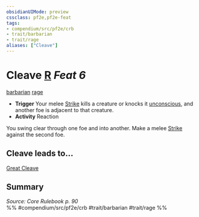 ```yaml
---
obsidianUIMode: preview
cssclass: pf2e,pf2e-feat
tags:
- compendium/src/pf2e/crb
- trait/barbarian
- trait/rage
aliases: ["Cleave"]
---
```

# Cleave  [R](../../rules/core-rulebook/chapter-9-playing-the-game.md#Actions "Reaction") *Feat 6*  
[barbarian](../../rules/traits/barbarian.md)  [rage](../../rules/traits/rage.md)  

- **Trigger** Your melee [Strike](../../rules/actions/strike.md) kills a creature or knocks it [unconscious](../../rules/conditions.md#Unconscious), and another foe is adjacent to that creature.
- **Activity** Reaction

You swing clear through one foe and into another. Make a melee [Strike](../../rules/actions/strike.md) against the second foe.

## Cleave leads to...

[Great Cleave](great-cleave.md)

## Summary

*Source: Core Rulebook p. 90*  
%% #compendium/src/pf2e/crb #trait/barbarian #trait/rage %%